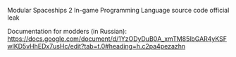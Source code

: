 Modular Spaceships 2 In-game Programming Language source code official leak

Documentation for modders (in Russian): https://docs.google.com/document/d/1YzODyDuB0A_xmTM85lbGAR4yKSFwlKD5vHhEDx7usHc/edit?tab=t.0#heading=h.c2pa4pezazhn
